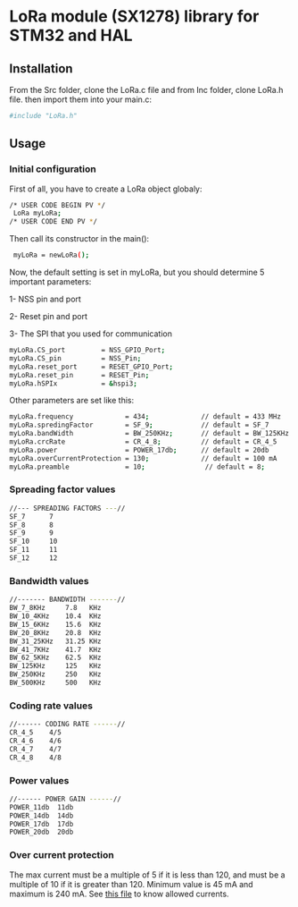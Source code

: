 # LoRa module (SX1278) library for STM32 and HAL

## Installation
From the Src folder, clone the LoRa.c file and from Inc folder, clone LoRa.h file.
then import them into your main.c:
```bash
#include "LoRa.h"
```
## Usage
### Initial configuration
First of all, you have to create a LoRa object globaly:
```bash
/* USER CODE BEGIN PV */
 LoRa myLoRa;
/* USER CODE END PV */
```
Then call its constructor in the main():
```bash
 myLoRa = newLoRa();
```
Now, the default setting is set in myLoRa, but you should determine 5 important parameters:

1- NSS pin and port

2- Reset pin and port

3- The SPI that you used for communication

```bash
myLoRa.CS_port         = NSS_GPIO_Port;
myLoRa.CS_pin          = NSS_Pin;
myLoRa.reset_port      = RESET_GPIO_Port;
myLoRa.reset_pin       = RESET_Pin;
myLoRa.hSPIx           = &hspi3;
```
Other parameters are set like this:
```bash
myLoRa.frequency             = 434;             // default = 433 MHz
myLoRa.spredingFactor        = SF_9;            // default = SF_7
myLoRa.bandWidth             = BW_250KHz;       // default = BW_125KHz
myLoRa.crcRate               = CR_4_8;          // default = CR_4_5
myLoRa.power                 = POWER_17db;      // default = 20db
myLoRa.overCurrentProtection = 130;             // default = 100 mA
myLoRa.preamble              = 10;               // default = 8;
```
### Spreading factor values
```bash
//--- SPREADING FACTORS ---//
SF_7      7
SF_8      8
SF_9      9
SF_10     10
SF_11     11
SF_12     12
```
### Bandwidth values
```bash
//------- BANDWIDTH -------//
BW_7_8KHz     7.8   KHz
BW_10_4KHz    10.4  KHz
BW_15_6KHz    15.6  KHz
BW_20_8KHz    20.8  KHz
BW_31_25KHz   31.25 KHz
BW_41_7KHz    41.7  KHz
BW_62_5KHz    62.5  KHz
BW_125KHz     125   KHz
BW_250KHz     250   KHz
BW_500KHz     500   KHz
```
### Coding rate values
```bash
//------ CODING RATE ------//
CR_4_5    4/5
CR_4_6    4/6
CR_4_7    4/7
CR_4_8    4/8
```
### Power values
```bash
//------ POWER GAIN ------//
POWER_11db  11db
POWER_14db  14db
POWER_17db  17db
POWER_20db  20db
```
### Over current protection
The max current must be a multiple of 5 if it is less than 120, and must be a multiple of 10 if it is greater than 120.
Minimum value is 45 mA and maximum is 240 mA. See [this file](https://github.com/SMotlaq/LoRa_third/blob/master/OCP_values.xlsx?raw=true) to know allowed currents.
